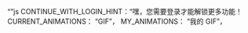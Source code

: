 “”js
CONTINUE_WITH_LOGIN_HINT：“嘿，您需要登录才能解锁更多功能！
CURRENT_ANIMATIONS： “GIF”，
MY_ANIMATIONS： “我的 GIF”，
```
